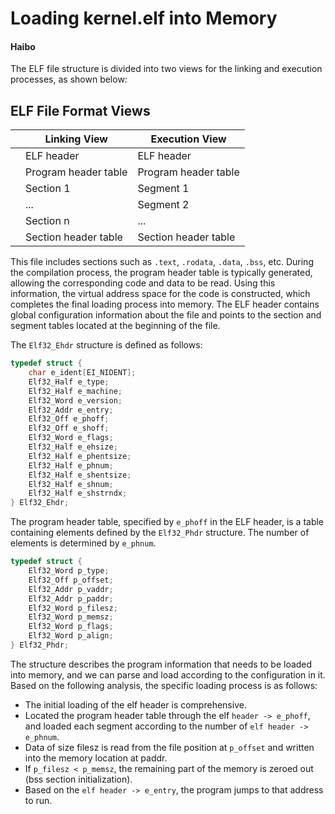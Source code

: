 # Loading kernel.elf into Memory

#### Haibo

The ELF file structure is divided into two views for the linking and execution processes, as shown below:

## ELF File Format Views

|           | Linking View         | Execution View     |
|-----------|----------------------|--------------------|
|           | ELF header           | ELF header         |
|   | Program header table | Program header table |
|           | Section 1            | Segment 1          |
|           | ...                  | Segment 2          |
|           | Section n            | ...                |
|   | Section header table | Section header table |

This file includes sections such as `.text`, `.rodata`, `.data`, `.bss`, etc. During the compilation process, the program header table is typically generated, allowing the corresponding code and data to be read. Using this information, the virtual address space for the code is constructed, which completes the final loading process into memory. The ELF header contains global configuration information about the file and points to the section and segment tables located at the beginning of the file.

The `Elf32_Ehdr` structure is defined as follows:

```c
typedef struct {
    char e_ident[EI_NIDENT];
    Elf32_Half e_type;
    Elf32_Half e_machine;
    Elf32_Word e_version;
    Elf32_Addr e_entry;
    Elf32_Off e_phoff;
    Elf32_Off e_shoff;
    Elf32_Word e_flags;
    Elf32_Half e_ehsize;
    Elf32_Half e_phentsize;
    Elf32_Half e_phnum;
    Elf32_Half e_shentsize;
    Elf32_Half e_shnum;
    Elf32_Half e_shstrndx;
} Elf32_Ehdr;
```

The program header table, specified by `e_phoff` in the ELF header, is a table containing elements defined by the `Elf32_Phdr` structure. The number of elements is determined by `e_phnum`.

```c
typedef struct {
    Elf32_Word p_type;
    Elf32_Off p_offset;
    Elf32_Addr p_vaddr;
    Elf32_Addr p_paddr;
    Elf32_Word p_filesz;
    Elf32_Word p_memsz;
    Elf32_Word p_flags;
    Elf32_Word p_align;
} Elf32_Phdr;
```

The structure describes the program information that needs to be loaded into memory, and we can parse and load according to the configuration in it. Based on the following analysis, the specific loading process is as follows:

- The initial loading of the elf header is comprehensive.
- Located the program header table through the elf `header -> e_phoff`, and loaded each segment according to the number of `elf header -> e_phnum`.
- Data of size filesz is read from the file position at `p_offset` and written into the memory location at paddr.
- If `p_filesz < p_memsz`, the remaining part of the memory is zeroed out (bss section initialization).
- Based on the `elf header -> e_entry`, the program jumps to that address to run.
